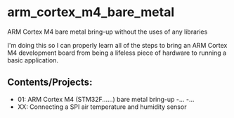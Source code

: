 # arm_cortex_m4_bare_metal
ARM Cortex M4 bare metal bring-up without the uses of any libraries 

I'm doing this so I can properly learn all of the steps to bring an ARM Cortex M4 development board from being a lifeless piece of hardware to running a basic application. 
 


## Contents/Projects:
- 01: ARM Cortex M4 (STM32F......) bare metal bring-up
-...
-...
- XX: Connecting a SPI air temperature and humidity sensor
